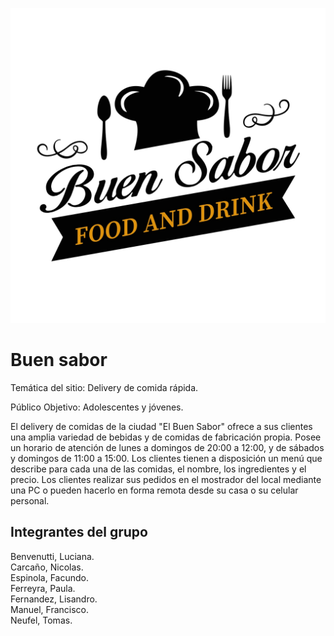 ![Logo of the page](https://github.com/Lisandro939/el-buen-sabor/blob/main/Logo.jpeg)
# Buen sabor

Temática del sitio: Delivery de comida rápida.

Público Objetivo: Adolescentes y jóvenes.

El delivery de comidas de la ciudad "El Buen Sabor" ofrece a sus clientes una amplia variedad de bebidas y de comidas de fabricación propia. Posee un horario de atención de lunes a domingos de 20:00 a 12:00, y de sábados y domingos de 11:00 a 15:00. Los clientes tienen a disposición un menú que describe para cada una de las comidas, el nombre, los ingredientes y el precio. Los clientes realizar sus pedidos en el mostrador del local mediante una PC o pueden hacerlo en forma remota desde su casa o su celular personal.

## Integrantes del grupo

Benvenutti, Luciana.  
Carcaño, Nicolas.  
Espinola, Facundo.  
Ferreyra, Paula.  
Fernandez, Lisandro.  
Manuel, Francisco.  
Neufel, Tomas.  
